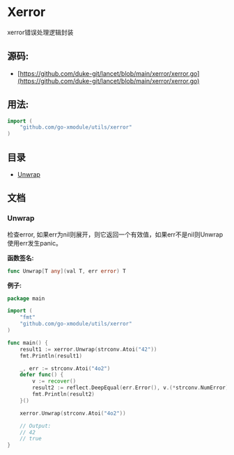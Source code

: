 # Xerror
xerror错误处理逻辑封装

<div STYLE="page-break-after: always;"></div>

## 源码:

- [https://github.com/duke-git/lancet/blob/main/xerror/xerror.go](https://github.com/duke-git/lancet/blob/main/xerror/xerror.go)

<div STYLE="page-break-after: always;"></div>

## 用法:
```go
import (
    "github.com/go-xmodule/utils/xerror"
)
```

<div STYLE="page-break-after: always;"></div>

## 目录
- [Unwrap](#Unwrap)

<div STYLE="page-break-after: always;"></div>

## 文档



### <span id="Unwrap">Unwrap</span>
<p>检查error, 如果err为nil则展开，则它返回一个有效值，如果err不是nil则Unwrap使用err发生panic。</p>

<b>函数签名:</b>

```go
func Unwrap[T any](val T, err error) T
```
<b>例子:</b>

```go
package main

import (
    "fmt"
    "github.com/go-xmodule/utils/xerror"
)

func main() {
	result1 := xerror.Unwrap(strconv.Atoi("42"))
	fmt.Println(result1)

	_, err := strconv.Atoi("4o2")
	defer func() {
		v := recover()
		result2 := reflect.DeepEqual(err.Error(), v.(*strconv.NumError).Error())
		fmt.Println(result2)
	}()

	xerror.Unwrap(strconv.Atoi("4o2"))

	// Output:
	// 42
	// true
}
```

